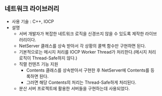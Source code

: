 ## 네트워크 라이브러리

- 사용 기술 : C++, IOCP
- 설명
  - 서버 개발자가 복잡한 네트워크 로직을 신경쓰지 않을 수 있도록 제작한 라이브러리이다.
  - NetServer 클래스를 상속 받아서 각 상황의 콜백 함수만 구현하면 된다.
  - 기본적으로는 메시지 처리를 IOCP Worker Thread가 처리한다.(메시지 처리 로직이 Thread-Safe하지 않다.)
  - 직렬 컨텐츠 기능 지원
    - Contents 클래스를 상속받아서 구현한 후 NetServer에 Contents를 등록하면 된다.
    - 그러면 해당 Contents의 처리는 Thread-Safe하게 처리된다.
  - 분산 서버 프로젝트에 활용한 서버들을 구현하는데 사용되었다.
   
